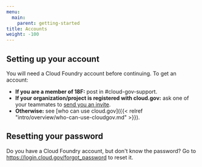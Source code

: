 ```yaml
---
menu:
  main:
    parent: getting-started
title: Accounts
weight: -100
---
```


## Setting up your account

You will need a Cloud Foundry account before continuing. To get an account:

* **If you are a member of 18F:** post in #cloud-gov-support.
* **If your organization/project is registered with cloud.gov:** ask one of your teammates to [send you an invite](https://login.cloud.gov/invitations/new).
* **Otherwise:** see [who can use cloud.gov]({{< relref "intro/overview/who-can-use-cloudgov.md" >}}).

## Resetting your password

Do you have a Cloud Foundry account, but don't know the password? Go to https://login.cloud.gov/forgot_password to reset it.
